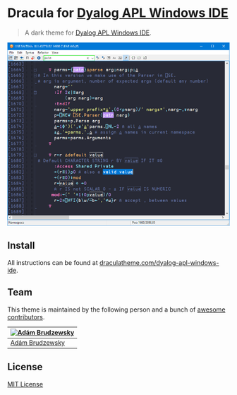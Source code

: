 # Dracula for [Dyalog APL Windows IDE](https://dyalog.com/download-zone.htm)

> A dark theme for [Dyalog APL Windows IDE](https://dyalog.com/download-zone.htm).

![Screenshot](./screenshot.png)

## Install

All instructions can be found at [draculatheme.com/dyalog-apl-windows-ide](https://draculatheme.com/dyalog-apl-windows-ide).

## Team

This theme is maintained by the following person and a bunch of [awesome contributors](https://github.com/dracula/template/graphs/contributors).

[![Adám Brudzewsky](https://github.com/abrudz?size=100)](https://github.com/abrudz) |
--- |
[Adám Brudzewsky](https://github.com/abrudz) |

## License

[MIT License](./LICENSE)
